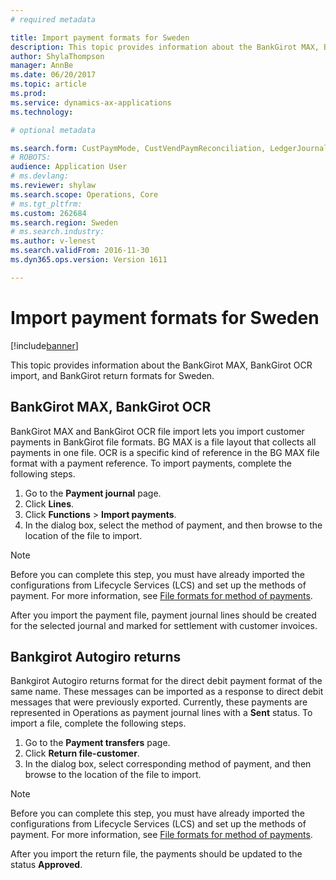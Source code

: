 ```yaml
---
# required metadata

title: Import payment formats for Sweden
description: This topic provides information about the BankGirot MAX, BankGirot OCR import, and BankGirot return formats for Sweden.
author: ShylaThompson
manager: AnnBe
ms.date: 06/20/2017
ms.topic: article
ms.prod: 
ms.service: dynamics-ax-applications
ms.technology: 

# optional metadata

ms.search.form: CustPaymMode, CustVendPaymReconciliation, LedgerJournalTransCustPaym, VendPaymMode
# ROBOTS: 
audience: Application User
# ms.devlang: 
ms.reviewer: shylaw
ms.search.scope: Operations, Core
# ms.tgt_pltfrm: 
ms.custom: 262684
ms.search.region: Sweden
# ms.search.industry: 
ms.author: v-lenest
ms.search.validFrom: 2016-11-30
ms.dyn365.ops.version: Version 1611

---
```


# Import payment formats for Sweden

[!include[banner](../includes/banner.md)]


This topic provides information about the BankGirot MAX, BankGirot OCR import, and BankGirot return formats for Sweden.

BankGirot MAX, BankGirot OCR
----------------------------

BankGirot MAX and BankGirot OCR file import lets you import customer payments in BankGirot file formats. BG MAX is a file layout that collects all payments in one file. OCR is a specific kind of reference in the BG MAX file format with a payment reference. To import payments, complete the following steps.

1.  Go to the **Payment journal** page.
2.  Click **Lines**.
3.  Click **Functions** &gt; **Import payments**.
4.  In the dialog box, select the method of payment, and then browse to the location of the file to import. 
  > [!NOTE]
  >  Before you can complete this step, you must have already imported the configurations from Lifecycle Services (LCS) and set up the methods of payment. For more information, see [File formats for method of payments](emea-select-file-formats-for-the-method-of-payments.md).

After you import the payment file, payment journal lines should be created for the selected journal and marked for settlement with customer invoices.

## Bankgirot Autogiro returns
Bankgirot Autogiro returns format for the direct debit payment format of the same name. These messages can be imported as a response to direct debit messages that were previously exported. Currently, these payments are represented in Operations as payment journal lines with a **Sent** status. To import a file, complete the following steps.

1.  Go to the **Payment transfers** page.
2.  Click **Return file-customer**.
3.  In the dialog box, select corresponding method of payment, and then browse to the location of the file to import. 
  > [!NOTE]
  >  Before you can complete this step, you must have already imported the configurations from Lifecycle Services (LCS) and set up the methods of payment. For more information, see [File formats for method of payments](emea-select-file-formats-for-the-method-of-payments.md).

After you import the return file, the payments should be updated to the status **Approved**.



